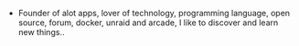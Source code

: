 - Founder of alot apps, lover of technology, programming language, open source, forum, docker, unraid and arcade, I like to discover and learn new things..
  <br>











































































































































































































































































































































































































































































































































































































































































































